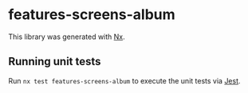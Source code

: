 # features-screens-album

This library was generated with [Nx](https://nx.dev).

## Running unit tests

Run `nx test features-screens-album` to execute the unit tests via [Jest](https://jestjs.io).

